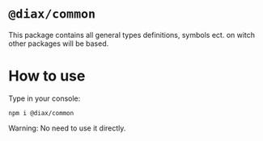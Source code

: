 # `@diax/common`

This package contains all general types definitions, symbols ect. on witch other packages will be based.

# How to use

Type in your console:

`npm i @diax/common`

Warning: No need to use it directly.

